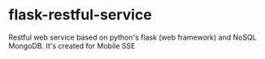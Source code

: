 flask-restful-service
=====================

Restful web service based on python's flask (web framework) and NoSQL MongoDB. It's created for Mobile SSE
